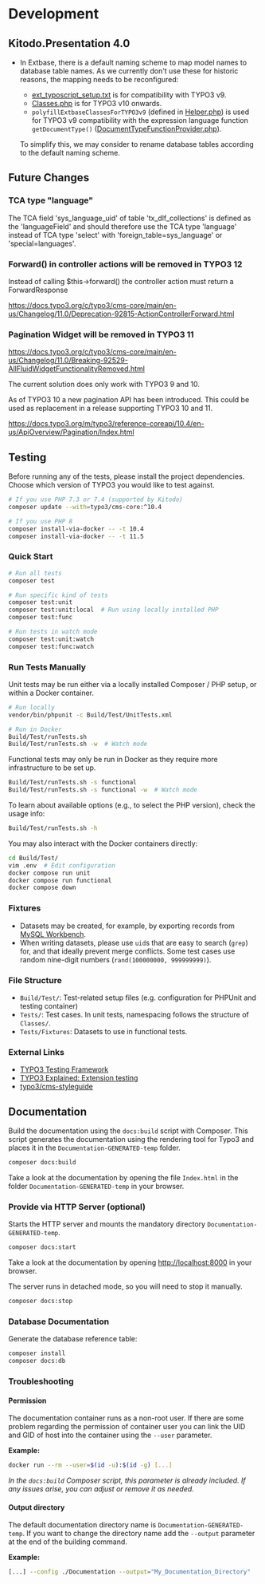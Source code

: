 # Development

## Kitodo.Presentation 4.0

- In Extbase, there is a default naming scheme to map model names to database
  table names. As we currently don't use these for historic reasons, the mapping
  needs to be reconfigured:

  - [ext_typoscript_setup.txt](ext_typoscript_setup.txt) is for compatibility
    with TYPO3 v9.
  - [Classes.php](Configuration/Extbase/Persistence/Classes.php) is for TYPO3
    v10 onwards.
  - `polyfillExtbaseClassesForTYPO3v9` (defined in [Helper.php](Classes/Common/Helper.php))
    is used for TYPO3 v9 compatibility with the expression language function
    `getDocumentType()` ([DocumentTypeFunctionProvider.php](Classes/ExpressionLanguage/DocumentTypeFunctionProvider.php)).

  To simplify this, we may consider to rename database tables according to the
  default naming scheme.


## Future Changes

### TCA type "language"
The TCA field 'sys_language_uid' of table 'tx_dlf_collections' is defined as the 'languageField' and should therefore use the TCA type 'language' instead of TCA type 'select' with 'foreign_table=sys_language' or 'special=languages'.

### Forward() in controller actions will be removed in TYPO3 12

Instead of calling $this->forward() the controller action must return a ForwardResponse

https://docs.typo3.org/c/typo3/cms-core/main/en-us/Changelog/11.0/Deprecation-92815-ActionControllerForward.html

### Pagination Widget will be removed in TYPO3 11

https://docs.typo3.org/c/typo3/cms-core/main/en-us/Changelog/11.0/Breaking-92529-AllFluidWidgetFunctionalityRemoved.html

The current solution does only work with TYPO3 9 and 10.

As of TYPO3 10 a new pagination API has been introduced. This could be used as replacement in a release supporting TYPO3 10 and 11.

https://docs.typo3.org/m/typo3/reference-coreapi/10.4/en-us/ApiOverview/Pagination/Index.html

## Testing

Before running any of the tests, please install the project dependencies. Choose which version of TYPO3 you would like to test against.

```bash
# If you use PHP 7.3 or 7.4 (supported by Kitodo)
composer update --with=typo3/cms-core:^10.4

# If you use PHP 8
composer install-via-docker -- -t 10.4
composer install-via-docker -- -t 11.5
```

### Quick Start

```bash
# Run all tests
composer test

# Run specific kind of tests
composer test:unit
composer test:unit:local  # Run using locally installed PHP
composer test:func

# Run tests in watch mode
composer test:unit:watch
composer test:func:watch
```

### Run Tests Manually

Unit tests may be run either via a locally installed Composer / PHP setup, or within a Docker container.

```bash
# Run locally
vendor/bin/phpunit -c Build/Test/UnitTests.xml

# Run in Docker
Build/Test/runTests.sh
Build/Test/runTests.sh -w  # Watch mode
```

Functional tests may only be run in Docker as they require more infrastructure to be set up.

```bash
Build/Test/runTests.sh -s functional
Build/Test/runTests.sh -s functional -w  # Watch mode
```

To learn about available options (e.g., to select the PHP version), check the usage info:

```bash
Build/Test/runTests.sh -h
```

You may also interact with the Docker containers directly:

```bash
cd Build/Test/
vim .env  # Edit configuration
docker compose run unit
docker compose run functional
docker compose down
```

### Fixtures

- Datasets may be created, for example, by exporting records from [MySQL Workbench](https://www.mysql.com/de/products/workbench/).
- When writing datasets, please use `uid`s that are easy to search (`grep`) for, and that ideally prevent merge conflicts.
  Some test cases use random nine-digit numbers (`rand(100000000, 999999999)`).

### File Structure

- `Build/Test/`: Test-related setup files (e.g. configuration for PHPUnit and testing container)
- `Tests/`: Test cases. In unit tests, namespacing follows the structure of `Classes/`.
- `Tests/Fixtures`: Datasets to use in functional tests.

### External Links

- [TYPO3 Testing Framework](https://github.com/TYPO3/testing-framework)
- [TYPO3 Explained: Extension testing](https://docs.typo3.org/m/typo3/reference-coreapi/9.5/en-us/Testing/ExtensionTesting.html)
- [typo3/cms-styleguide](https://github.com/TYPO3/styleguide)

## Documentation

Build the documentation using the `docs:build` script with Composer. This
script generates the documentation using the rendering tool for Typo3 and
places it in the `Documentation-GENERATED-temp` folder.

```bash
composer docs:build
```

Take a look at the documentation by opening the file `Index.html` in the folder
`Documentation-GENERATED-temp` in your browser.

### Provide via HTTP Server (optional)

Starts the HTTP server and mounts the mandatory directory `Documentation-GENERATED-temp`.

```bash
composer docs:start
```

Take a look at the documentation by opening <http://localhost:8000>
in your browser.

The server runs in detached mode, so you will need to stop it manually.

```bash
composer docs:stop
```

### Database Documentation

Generate the database reference table:

```bash
composer install
composer docs:db
```

### Troubleshooting

#### Permission

The documentation container runs as a non-root user. If there are some problem regarding
the permission of container user you can link the UID and GID of host into the container
using the `--user` parameter.

**Example:**

```bash
docker run --rm --user=$(id -u):$(id -g) [...]
```

_In the `docs:build` Composer script, this parameter is already included.
If any issues arise, you can adjust or remove it as needed._

#### Output directory

The default documentation directory name is `Documentation-GENERATED-temp`.
If you want to change the directory name add the `--output` parameter at the
end of the building command.

**Example:**

```bash
[...] --config ./Documentation --output="My_Documentation_Directory"
```
